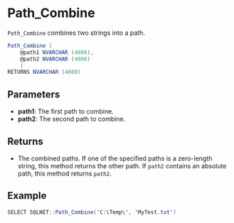 # Path_Combine

`Path_Combine` combines two strings into a path.

```csharp
Path_Combine (
	@path1 NVARCHAR (4000),
	@path2 NVARCHAR (4000)
	)
RETURNS NVARCHAR (4000)
```

## Parameters

  - **path1**: The first path to combine.
  - **path2**: The second path to combine.

## Returns

 - The combined paths. If one of the specified paths is a zero-length string, this method returns the other path. If `path2` contains an absolute path, this method returns `path2`.

## Example

```csharp
SELECT SQLNET::Path_Combine('C:\Temp\', 'MyTest.txt')
```
